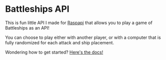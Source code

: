 # Battleships API

This is fun little API I made for [Raspapi](https://raspapi.hackclub.com) that allows you to play a game of Battleships as an API!

You can choose to play either with another player, or with a computer that is fully randomized for each attack and ship placement.

Wondering how to get started? [Here's the docs!](https://github.com/pbhak/battleships-api/wiki)
